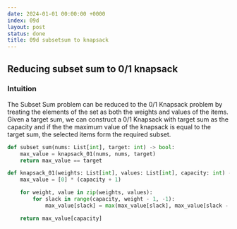 ```yaml
---
date: 2024-01-01 00:00:00 +0000
index: 09d
layout: post
status: done
title: 09d subsetsum to knapsack
---
```


## Reducing subset sum to 0/1 knapsack
### Intuition

The Subset Sum problem can be reduced to the 0/1 Knapsack problem by treating the elements of the set as both the weights and values of the items. Given a target sum, we can construct a 0/1 Knapsack with target sum as the capacity and if the the maximum value of the knapsack is equal to the target sum, the selected items form the required subset.

```python
def subset_sum(nums: List[int], target: int) -> bool:
    max_value = knapsack_01(nums, nums, target)
    return max_value == target

def knapsack_01(weights: List[int], values: List[int], capacity: int) -> int:
    max_value = [0] * (capacity + 1)

    for weight, value in zip(weights, values):
        for slack in range(capacity, weight - 1, -1):
            max_value[slack] = max(max_value[slack], max_value[slack - weight] + value)

    return max_value[capacity]
```